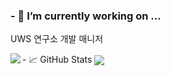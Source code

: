 ### - 🔭 I’m currently working on ...
<p> UWS 연구소 개발 매니저 </p>
 -  📈 GitHub Stats
<img align="left" src="https://github-readme-stats.vercel.app/api?username=YuYeongjin&&layout=compact&count_private=true&show_icons=true&hide_border=true&card_width=200&include_all_commits=true&bg_color=0D1117&title_color=AEF71D&text_color=AEF71D&icon_color=FFFFFF"/>  
<img align="center" src="https://github-readme-stats.vercel.app/api/top-langs/?username=YuYeongjin&layout=compact&hide_border=true&card_width=600&bg_color=0D1117&title_color=FFFFFF&text_color=FFFFFF&icon_color=FFFFFF"/>
<!--

https://github-readme-stats.vercel.app/api/top-langs/?username=YuYeongjin&langs_count=8


**YuYeongjin/YuYeongjin** is a ✨ _special_ ✨ repository because its `README.md` (this file) appears on your GitHub profile.

Here are some ideas to get you started:

- 🔭 I’m currently working on ...
- 🌱 I’m currently learning ...
- 👯 I’m looking to collaborate on ...
- 🤔 I’m looking for help with ...
- 💬 Ask me about ...
- 📫 How to reach me: ...
- 😄 Pronouns: ...
- ⚡ Fun fact: ...
-->
